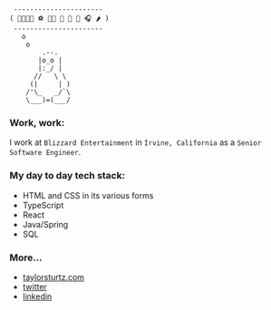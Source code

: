 ```
 ----------------------
( 👨‍👩‍👧‍👦 ⚽️ 👨‍💻 🍵 🧩 🏃 🎧 🌶 )
 ----------------------
   o
    o
        .--.
       |o_o |
       |:_/ |
      //   \ \
     (|     | )
    /'\_   _/`\
    \___)=(___/
```

### Work, work:
I work at `Blizzard Entertainment` in `Irvine, California` as a `Senior Software Engineer`.

### My day to day tech stack:
- HTML and CSS in its various forms
- TypeScript
- React
- Java/Spring
- SQL

### More...
- [taylorsturtz.com](https://taylorsturtz.com)
- [twitter](https://twitter.com/taylorsturtz)
- [linkedin](https://linkedin.com/in/taylorsturtz)
